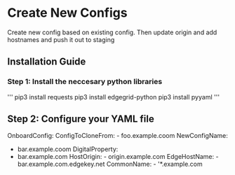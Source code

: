 # Create New Configs

Create new config based on existing config. Then update origin and add hostnames and push it out to staging

## Installation Guide

### Step 1: Install the neccesary python libraries
'''
pip3 install requests
pip3 install edgegrid-python
pip3 install pyyaml
'''
## Step 2: Configure your YAML file

OnboardConfig\:
 ConfigToCloneFrom\:
  \- foo.example.coom
 NewConfigName:
  - bar.example.coom
 DigitalProperty:
  - bar.example.com
 HostOrigin:
  \- origin.example.com
 EdgeHostName:
  \- bar.example.com.edgekey.net
 CommonName:
  \- '*.example.com
